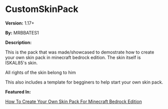# CustomSkinPack

__Version:__ 1.17+

__By:__ MRBBATES1

__Description:__

This is the pack that was made/showcased to demostrate how to create your own skin pack in minecraft bedrock edition. The skin itself is ISKAL85's skin.

All rights of the skin belong to him

This also includes a template for begginers to help start your own skin pack.

__Featured In:__

[How To Create Your Own Skin Pack For Minecraft Bedrock Edition](https://youtu.be/Xbyy_nZZV-E)
